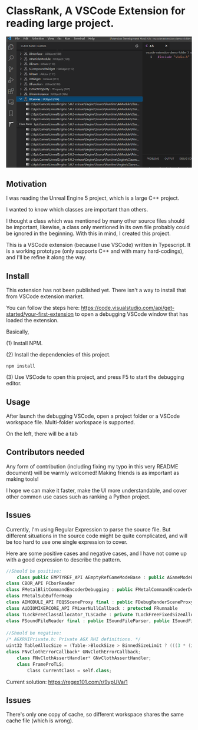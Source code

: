 # ClassRank, A VSCode Extension for reading large project.

![screenshot](./media/screenshot.png)


## Motivation

I was reading the Unreal Engine 5 project, which is a large C++ project.

I wanted to know which classes are important than others.

I thought a class which was mentioned by many other source files should be important, likewise, a class only mentioned in its own file probably could be ignored in the beginning.
With this in mind, I created this project.

This is a VSCode extension (because I use VSCode) written in Typescript. It is a working prototype (only supports C++ and with many hard-codings), and I'll be refine it along the way.


## Install

This extension has not been published yet. There isn't a way to install that from VSCode extension market.

You can follow the steps here: https://code.visualstudio.com/api/get-started/your-first-extension to open a debugging VSCode window that has loaded the extension.

Basically, 

(1) Install NPM.

(2) Install the dependencies of this project.
```
npm install 
```

(3) Use VSCode to open this project, and press F5 to start the debugging editor.

## Usage

After launch the debugging VSCode, open a project folder or a VSCode workspace file. Multi-folder workspace is supported.

On the left, there will be a tab


## Contributors needed

Any form of contribution (including fixing my typo in this very README document) will be warmly welcomed! Making friends is as important as making tools!

I hope we can make it faster, make the UI more understandable, and cover other common use cases such as ranking a Python project.


## Issues

Currently, I'm using Regular Expression to parse the source file. But different situations in the source code might be quite complicated, and will be too hard to use one single expression to cover.

Here are some positive cases and negative cases, and I have not come up with a good expression to describe the pattern.

```c++
//Should be positive:
    class public EMPTYREF_API AEmptyRefGameModeBase : public AGameModeBase
class CBOR_API FCborReader
class FMetalBlitCommandEncoderDebugging : public FMetalCommandEncoderDebugging
class FMetalSubBufferHeap
class AIMODULE_API FEQSSceneProxy final : public FDebugRenderSceneProxy
class AUDIOMIXERCORE_API FMixerNullCallback : protected FRunnable
class TLockFreeClassAllocator_TLSCache : private TLockFreeFixedSizeAllocator_TLSCache<sizeof(T), TPaddingForCacheContention, FNoopCounter , AllowDisablingOfTrim>
class FSoundFileReader final : public ISoundFileParser, public ISoundFileReader

//Should be negative:
/* AGXRHIPrivate.h: Private AGX RHI definitions. */
uint32 TableAllocSize = (Table->BlockSize > BinnedSizeLimit ? (((3 * (i - BinnedSizeLimit)) + 3)*Private::BINNED_ALLOC_POOL_SIZE) : Private::BINNED_ALLOC_POOL_SIZE);
class FNvClothErrorCallback* GNvClothErrorCallback;
	class FNvClothAssertHandler* GNvClothAssertHandler;
	class FrameProTLS;
		Class CurrentClass = self.class;
```

Current solution:
https://regex101.com/r/9ypUVa/1

## Issues

There's only one copy of cache, so different workspace shares the same cache file (which is wrong).